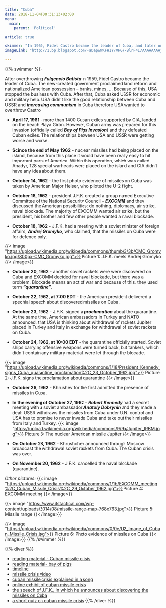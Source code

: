 ```yaml
---
title: "Cuba"
date: 2018-11-04T00:31:13+02:00
menu:
  main:
    parent: 'Political'

article: true

skimmer: "In 1959, Fidel Castro became the leader of Cuba, and later on April 17, 1961, Cuban exiles trained by the CIA led the failed Bay of Pigs invasion to overthrow Fidel Castro. In October 1962, the US spotted Soviet nuclear weaponry on Cuba causing the US to blockade Cuba, leading to worldwide terror of nuclear warfare called the Cuban Missile Crisis."
imageLink: "http://1.bp.blogspot.com/-aDapwWKFHIY/VHGF-BlrF4I/AAAAAAAAj4k/0DdY4AjEI3s/s1600/fidel-castro-john-f-kenne"

---
```


{{% swimmer %}}

After overthrowing ***Fulgencio Batista*** in 1959, Fidel Castro became the leader of Cuba. The new-created government proclaimed land reform and nationalized American possession – banks, mines, ... Because of this, USA stopped the business with Cuba. After that, Cuba asked USSR for economic and military help. USA didn’t like the good relationship between Cuba and USSR and ***increasing communism*** in Cuba therefore USA wanted to overthrow Castro.

* **April 17, 1961** - more than 1400 Cuban exiles supported by CIA, landed on the beach Playa Girón. However, Cuban army was prepared for this invasion (officially called ***Bay of Pigs Invasion***) and they defeated Cuban exiles. The relationships between USA and USSR were getting worse and worse. 

* **Scince the end of May 1962** - nuclear missiles had being placed on the island, because from this place it would have been really easy to hit important parts of America. Within this operation, which was called Anadyr, 128 special warheads were placed on the island and CIA didn’t have any idea about them. 

* **October 14, 1962** - the first photo evidence of missiles on Cuba was taken by American Major Heiser, who piloted the U-2 flight.

*  **October 16, 1962** - president J.F.K. created a group named Executive Committee of the National Security Council – ***EXCOMM*** and they discussed the American possibilities: do nothing, diplomacy, air strike, naval blockade. The majority of EXCOMM wanted air strike, but the president, his brother and few other people wanted a naval blockade.

* **October 18, 1962** - J.F.K. had a meeting with a soviet minister of foreign affairs, ***Andrej Gromyko***, who claimed, that the missiles on Cuba were for defence only.

{{< image "https://upload.wikimedia.org/wikipedia/commons/thumb/3/3b/CMC_Gromyko.jpg/800px-CMC_Gromyko.jpg">}}
Picture 1: J.F.K. meets Andrej Gromyko
{{< /image>}}

* **October 20, 1962** - another soviet rackets were were discovered on Cuba and EXCOMM decided for naval blockade, but there was a problem. Blockade means an act of war and because of this, they used term ***“quarantine”***. 

* **October 22, 1962, at 7:00 EDT** - the American president delivered a spechial speech about discovered missiles on Cuba.

* **October 23, 1962** - J.F.K. signed a ***proclamation*** about the quarantine. At the same time, American ambassadors in Turkey and NATO announced, that USA is thinking about withdrawal of rackets Jupiter placed in Turkey and Italy in exchange for withdrawal of soviet rackets on Cuba.

* **October 24, 1962, at 10:00 EDT** - the quarantine officially started. Soviet ships carrying offensive weapons were turned back, but tankers, which didn't contain any military material, were let through the blocade.

{{< image "https://upload.wikimedia.org/wikipedia/commons/1/18/President_Kennedy_signs_Cuba_quarantine_proclamation%2C_23_October_1962.jpg">}}
Picture 2: J.F.K. signs the proclamation about quarantine
{{< /image>}}
* **October 26, 1962** - Khrushev for the first admitted the presence of missiles in Cuba.

* **In the evening of October 27, 1962** - ***Robert Kennedy*** had a secret meeting with a soviet ambassador ***Anatoly Dobrynin*** and they made a deal: USSR withdraws the missiles from Cuba under U.N. control and USA has to promise to never invade Cuba and take out their missiles from Italy and Turkey.
{{< image "https://upload.wikimedia.org/wikipedia/commons/9/9a/Jupiter_IRBM.jpg">}}
Picture 3: The nuclear American missile Jupiter
{{< /image>}}
* **On October 28, 1962** - Khrushchev announced through Moscow broadcast the withdrawal soviet rackets from Cuba. The Cuban crisis was over. 
* **On November 20, 1962** - J.F.K. cancelled the naval blockade (quarantine).   

*Other pictures:*
{{< image "https://upload.wikimedia.org/wikipedia/commons/1/1b/EXCOMM_meeting%2C_Cuban_Missile_Crisis%2C_29_October_1962.jpg">}}
Picture 4: EXCOMM meeting
{{< /image>}}

{{< image "https://www.itstactical.com/wp-content/uploads/2014/08/missile-range-map-768x763.jpg">}}
Picture 5: Missile range
{{< /image>}}

{{< image "https://upload.wikimedia.org/wikipedia/commons/0/0e/U2_Image_of_Cuban_Missile_Crisis.jpg">}}
Picture 6: Photo evidence of missiles on Cuba
{{< /image>}}
{{% /swimmer %}}

{{% diver %}}
- [reading material - Cuban missile crisis](https://history.state.gov/milestones/1961-1968/cuban-missile-crisis)
- [reading material- bay of pigs](http://spartacus-educational.com/COLDbayofpigs.htm)
- [timeline](http://nuclearfiles.org/menu/key-issues/nuclear-weapons/history/cold-war/cuban-missile-crisis/timeline.htm)
- [missile crisis video](https://ed.ted.com/lessons/the-history-of-the-cuban-missile-crisis-matthew-a-jordan#watch)
- [cuban missile crisis explained in a song](https://www.youtube.com/watch?v=mnQBep5VsxY)
- [online exhibit of cuban missile crisis](http://microsites.jfklibrary.org/cmc/oct16/)
- [the speech of J.F.K., in which he announces about discovering the missiles on Cuba](https://www.youtube.com/watch?v=EgdUgzAWcrw)
- [a short quiz on cuban missile crisis](http://www.quizmoz.com/quizzes/US-History-Quizzes/t/The-Cuban-Missile-Crisis-Quiz.asp)
{{% /diver %}}
